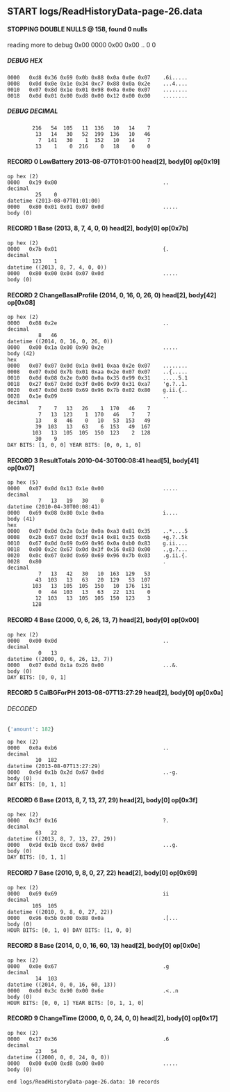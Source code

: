 ## START logs/ReadHistoryData-page-26.data
#### STOPPING DOUBLE NULLS @ 158, found 0 nulls
reading more to debug 0x00
    0000   0x00 0x00                                  ..
              0    0
##### DEBUG HEX
    0000   0xd8 0x36 0x69 0x0b 0x88 0x0a 0x0e 0x07    .6i.....
    0008   0x0d 0x0e 0x1e 0x34 0xc7 0x88 0x0a 0x2e    ...4....
    0010   0x07 0x8d 0x1e 0x01 0x98 0x0a 0x0e 0x07    ........
    0018   0x0d 0x01 0x00 0xd8 0x00 0x12 0x00 0x00    ........
##### DEBUG DECIMAL
            216   54  105   11  136   10   14    7
             13   14   30   52  199  136   10   46
              7  141   30    1  152   10   14    7
             13    1    0  216    0   18    0    0
#### RECORD 0 LowBattery 2013-08-07T01:01:00 head[2], body[0] op[0x19]

    op hex (2)
    0000   0x19 0x00                                  ..
    decimal
             25    0
    datetime (2013-08-07T01:01:00)
    0000   0x80 0x01 0x01 0x07 0x0d                   .....
    body (0)

#### RECORD 1 Base (2013, 8, 7, 4, 0, 0) head[2], body[0] op[0x7b]

    op hex (2)
    0000   0x7b 0x01                                  {.
    decimal
            123    1
    datetime ((2013, 8, 7, 4, 0, 0))
    0000   0x80 0x00 0x04 0x07 0x0d                   .....
    body (0)

#### RECORD 2 ChangeBasalProfile (2014, 0, 16, 0, 26, 0) head[2], body[42] op[0x08]

    op hex (2)
    0000   0x08 0x2e                                  ..
    decimal
              8   46
    datetime ((2014, 0, 16, 0, 26, 0))
    0000   0x00 0x1a 0x00 0x90 0x2e                   .....
    body (42)
    hex
    0000   0x07 0x07 0x0d 0x1a 0x01 0xaa 0x2e 0x07    ........
    0008   0x07 0x0d 0x7b 0x01 0xaa 0x2e 0x07 0x07    ..{.....
    0010   0x0d 0x08 0x2e 0x00 0x0a 0x35 0x99 0x31    .....5.1
    0018   0x27 0x67 0x0d 0x3f 0x06 0x99 0x31 0xa7    'g.?..1.
    0020   0x67 0x0d 0x69 0x69 0x96 0x7b 0x02 0x80    g.ii.{..
    0028   0x1e 0x09                                  ..
    decimal
              7    7   13   26    1  170   46    7
              7   13  123    1  170   46    7    7
             13    8   46    0   10   53  153   49
             39  103   13   63    6  153   49  167
            103   13  105  105  150  123    2  128
             30    9
    DAY BITS: [1, 0, 0] YEAR BITS: [0, 0, 1, 0]
#### RECORD 3 ResultTotals 2010-04-30T00:08:41 head[5], body[41] op[0x07]

    op hex (5)
    0000   0x07 0x0d 0x13 0x1e 0x00                   .....
    decimal
              7   13   19   30    0
    datetime (2010-04-30T00:08:41)
    0000   0x69 0x08 0x80 0x1e 0x0a                   i....
    body (41)
    hex
    0000   0x07 0x0d 0x2a 0x1e 0x0a 0xa3 0x81 0x35    ..*....5
    0008   0x2b 0x67 0x0d 0x3f 0x14 0x81 0x35 0x6b    +g.?..5k
    0010   0x67 0x0d 0x69 0x69 0x96 0x0a 0xb0 0x83    g.ii....
    0018   0x00 0x2c 0x67 0x0d 0x3f 0x16 0x83 0x00    .,g.?...
    0020   0x0c 0x67 0x0d 0x69 0x69 0x96 0x7b 0x03    .g.ii.{.
    0028   0x80                                       .
    decimal
              7   13   42   30   10  163  129   53
             43  103   13   63   20  129   53  107
            103   13  105  105  150   10  176  131
              0   44  103   13   63   22  131    0
             12  103   13  105  105  150  123    3
            128

#### RECORD 4 Base (2000, 0, 6, 26, 13, 7) head[2], body[0] op[0x00]

    op hex (2)
    0000   0x00 0x0d                                  ..
    decimal
              0   13
    datetime ((2000, 0, 6, 26, 13, 7))
    0000   0x07 0x0d 0x1a 0x26 0x00                   ...&.
    body (0)
    DAY BITS: [0, 0, 1]
#### RECORD 5 CalBGForPH 2013-08-07T13:27:29 head[2], body[0] op[0x0a]
###### DECODED
```python
{'amount': 182}
```
    op hex (2)
    0000   0x0a 0xb6                                  ..
    decimal
             10  182
    datetime (2013-08-07T13:27:29)
    0000   0x9d 0x1b 0x2d 0x67 0x0d                   ..-g.
    body (0)
    DAY BITS: [0, 1, 1]
#### RECORD 6 Base (2013, 8, 7, 13, 27, 29) head[2], body[0] op[0x3f]

    op hex (2)
    0000   0x3f 0x16                                  ?.
    decimal
             63   22
    datetime ((2013, 8, 7, 13, 27, 29))
    0000   0x9d 0x1b 0xcd 0x67 0x0d                   ...g.
    body (0)
    DAY BITS: [0, 1, 1]
#### RECORD 7 Base (2010, 9, 8, 0, 27, 22) head[2], body[0] op[0x69]

    op hex (2)
    0000   0x69 0x69                                  ii
    decimal
            105  105
    datetime ((2010, 9, 8, 0, 27, 22))
    0000   0x96 0x5b 0x00 0x88 0x0a                   .[...
    body (0)
    HOUR BITS: [0, 1, 0] DAY BITS: [1, 0, 0]
#### RECORD 8 Base (2014, 0, 0, 16, 60, 13) head[2], body[0] op[0x0e]

    op hex (2)
    0000   0x0e 0x67                                  .g
    decimal
             14  103
    datetime ((2014, 0, 0, 16, 60, 13))
    0000   0x0d 0x3c 0x90 0x00 0x6e                   .<..n
    body (0)
    HOUR BITS: [0, 0, 1] YEAR BITS: [0, 1, 1, 0]
#### RECORD 9 ChangeTime (2000, 0, 0, 24, 0, 0) head[2], body[0] op[0x17]

    op hex (2)
    0000   0x17 0x36                                  .6
    decimal
             23   54
    datetime ((2000, 0, 0, 24, 0, 0))
    0000   0x00 0x00 0xd8 0x00 0x00                   .....
    body (0)

`end logs/ReadHistoryData-page-26.data: 10 records`
